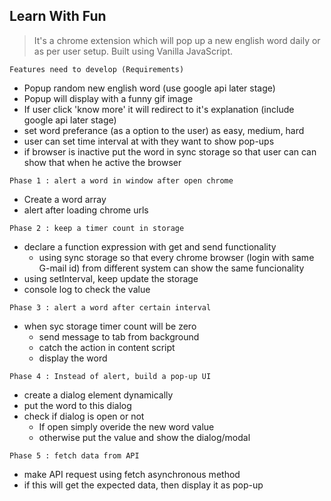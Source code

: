 ## Learn With Fun
> It's a chrome extension which will pop up a new english word daily or as per user setup. 
> Built using Vanilla JavaScript.

```
Features need to develop (Requirements)
```

 + Popup random new english word (use google api later stage)
 + Popup will display with a funny gif image
 + If user click 'know more' it will redirect to it's explanation (include google api later stage) 
 + set word preferance (as a option to the user) as easy, medium, hard
 + user can set time interval at with they want to show pop-ups
 + if browser is inactive put the word in sync storage so that user can can show that when he active the browser


```
Phase 1 : alert a word in window after open chrome
```
+ Create a word array 
+ alert after loading chrome urls

```
Phase 2 : keep a timer count in storage
```
+ declare a function expression with get and send functionality
    + using sync storage so that every chrome browser (login with same G-mail id) from different system can show the same funcionality 
+ using setInterval, keep update the storage
+ console log to check the value

```
Phase 3 : alert a word after certain interval
```
+ when syc storage timer count will be zero 
    + send message to tab from background 
    + catch the action in content script
    + display the word

```
Phase 4 : Instead of alert, build a pop-up UI
```
+ create a dialog element dynamically 
+ put the word to this dialog
+ check if dialog is open or not
    + If open simply overide the new word value
    + otherwise put the value and show the dialog/modal

```
Phase 5 : fetch data from API
```
+ make API request using fetch asynchronous method
+ if this will get the expected data, then display it as pop-up
